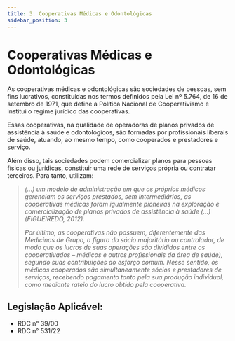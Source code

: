 ```yaml
---
title: 3. Cooperativas Médicas e Odontológicas
sidebar_position: 3
---
```


# Cooperativas Médicas e Odontológicas

As cooperativas médicas e odontológicas são sociedades de pessoas, sem fins lucrativos, constituídas nos termos definidos pela Lei nº 5.764, de 16 de setembro de 1971, que define a Política Nacional de Cooperativismo e institui o regime jurídico das cooperativas.

Essas cooperativas, na qualidade de operadoras de planos privados de assistência à saúde e odontológicos, são formadas por profissionais liberais de saúde, atuando, ao mesmo tempo, como cooperados e prestadores e serviço.

Além disso, tais sociedades podem comercializar planos para pessoas físicas ou jurídicas, constituir uma rede de serviços própria ou contratar terceiros. Para tanto, utilizam:

>*(...) um modelo de administração em que os próprios médicos gerenciam os serviços prestados, sem intermediários, as cooperativas médicas foram igualmente pioneiras na exploração e comercialização de planos privados de assistência à saúde (...) (FIGUEIREDO, 2012).*
>
>*Por último, as cooperativas não possuem, diferentemente das Medicinas de
Grupo, a figura do sócio majoritário ou controlador, de modo que os lucros de
suas operações são divididos entre os cooperativados – médicos e outros
profissionais da área de saúde), segundo suas contribuições ao esforço comum.
Nesse sentido, os médicos cooperados são simultaneamente sócios e prestadores
de serviços, recebendo pagamento tanto pela sua produção individual, como
mediante rateio do lucro obtido pela cooperativa.*

## Legislação Aplicável:

- RDC n° 39/00
- RDC n° 531/22
